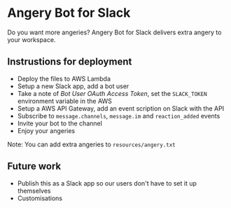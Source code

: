 # Angery Bot for Slack

Do you want more angeries? Angery Bot for Slack delivers extra angery to your workspace.

## Instrustions for deployment

- Deploy the files to AWS Lambda
- Setup a new Slack app, add a bot user
- Take a note of *Bot User OAuth Access Token*, set the `SLACK_TOKEN` environment variable in the AWS
- Setup a AWS API Gateway, add an event scription on Slack with the API
- Subscribe to `message.channels`, `message.im` and `reaction_added` events
- Invite your bot to the channel
- Enjoy your angeries

Note: You can add extra angeries to `resources/angery.txt`

## Future work

- Publish this as a Slack app so our users don't have to set it up themselves
- Customisations
